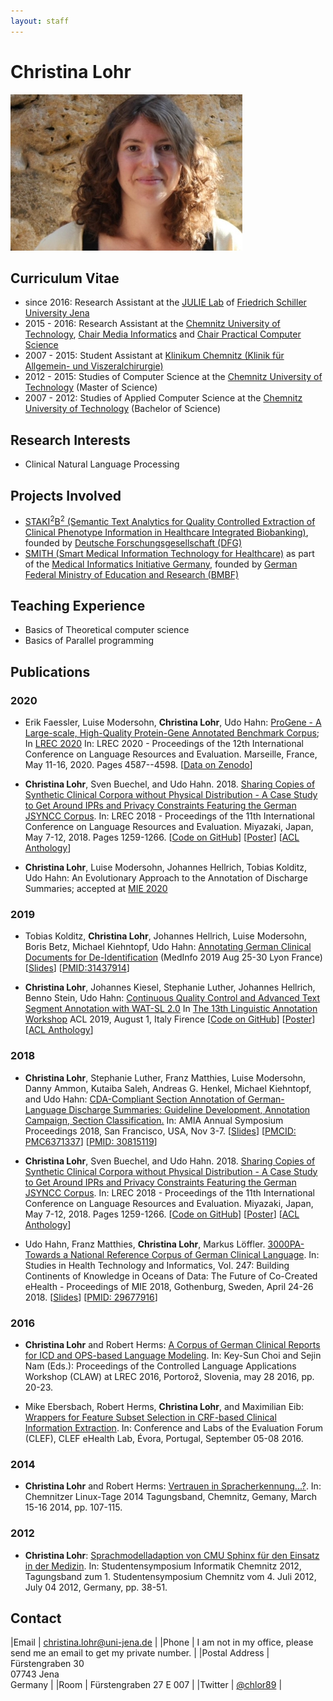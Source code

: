 ```yaml
---
layout: staff
---
```


# Christina Lohr

<div class="portrait">
  <img src="ChristinaLohr.jpg">
</div>

## Curriculum Vitae
* since 2016: Research Assistant at the [JULIE Lab](https://julielab.de) of [Friedrich Schiller University Jena](https://www.uni-jena.de/)
* 2015 - 2016: Research Assistant at the [Chemnitz University of Technology](https://www.tu-chemnitz.de/), [Chair Media Informatics](https://www.tu-chemnitz.de/informatik/HomePages/Medieninformatik/) and [Chair Practical Computer Science](https://www.tu-chemnitz.de/informatik/PI/)
* 2007 - 2015: Student Assistant at [Klinikum Chemnitz (Klinik für Allgemein- und Viszeralchirurgie)](https://www.klinikumchemnitz.de/kliniken-bereiche/kliniken/allgemein-und-viszeralchirurgie/)
* 2012 - 2015: Studies of Computer Science at the [Chemnitz University of Technology](https://www.tu-chemnitz.de/) (Master of Science)
* 2007 - 2012: Studies of Applied Computer Science at the [Chemnitz University of Technology](https://www.tu-chemnitz.de/) (Bachelor of Science)

## Research Interests

* Clinical Natural Language Processing

## Projects Involved
* [STAKI<sup>2</sup>B<sup>2</sup> (Semantic Text Analytics for Quality Controlled Extraction of Clinical Phenotype Information in Healthcare Integrated Biobanking)](http://gepris.dfg.de/gepris/projekt/315098900), founded by [Deutsche Forschungsgesellschaft (DFG)](https://www.dfg.de/)
* [SMITH (Smart Medical Information Technology for Healthcare)](http://www.smith.care/) as part of the [Medical Informatics Initiative Germany](https://www.medizininformatik-initiative.de/), founded by [German Federal Ministry of Education and Research (BMBF)](https://www.bmbf.de/)

## Teaching Experience
* Basics of Theoretical computer science
* Basics of Parallel programming

## Publications

### 2020

* Erik Faessler, Luise Modersohn, **Christina Lohr**, Udo Hahn: [ProGene - A Large-scale, High-Quality Protein-Gene Annotated Benchmark Corpus](http://www.lrec-conf.org/proceedings/lrec2020/pdf/2020.lrec-1.564.pdf); In [LREC 2020](https://lrec2020.lrec-conf.org/) In: LREC 2020 - Proceedings of the 12th International Conference on Language Resources and Evaluation. Marseille, France, May 11-16, 2020. Pages 4587--4598. [[Data on Zenodo](https://zenodo.org/record/3698568)]

* **Christina Lohr**, Sven Buechel, and Udo Hahn. 2018. [Sharing Copies of Synthetic Clinical Corpora without Physical Distribution - A Case Study to Get Around IPRs and Privacy Constraints Featuring the German JSYNCC Corpus](http://www.lrec-conf.org/proceedings/lrec2018/pdf/701.pdf). In: LREC 2018 - Proceedings of the 11th International Conference on Language Resources and Evaluation. Miyazaki, Japan, May 7-12, 2018. Pages 1259-1266. [[Code on GitHub](https://github.com/julielab/jsyncc)] [[Poster](/downloads/publications/posters/Poster_LREC_JSYNCC.pdf)] [[ACL Anthology](https://aclweb.org/anthology/papers/L/L18/L18-1201/)]

* **Christina Lohr**, Luise Modersohn, Johannes Hellrich, Tobias Kolditz, Udo Hahn: An Evolutionary Approach to the Annotation of Discharge Summaries; accepted at [MIE 2020](http://mie2020.org)

### 2019

* Tobias Kolditz, **Christina Lohr**, Johannes Hellrich, Luise Modersohn, Boris Betz, Michael Kiehntopf, Udo Hahn: [Annotating German Clinical Documents for De-Identification](http://ebooks.iospress.nl/volumearticle/51977) (MedInfo 2019 Aug 25-30 Lyon France) [[Slides](/downloads/publications/slides/lohr-2019-medinfo-de-id-slides.pdf)] [[PMID:31437914](https://www.ncbi.nlm.nih.gov/pubmed/31437914)]

* **Christina Lohr**, Johannes Kiesel, Stephanie Luther, Johannes Hellrich, Benno Stein, Udo Hahn: [Continuous Quality Control and Advanced Text Segment Annotation with WAT-SL 2.0](https://www.aclweb.org/anthology/W19-4025) In [The 13th Linguistic Annotation Workshop](https://sigann.github.io/LAW-XIII-2019/) ACL 2019, August 1, Italy Firence [[Code on GitHub](https://github.com/webis-de/wat)] [[Poster](/downloads/publications/posters/Poster_ACL_LAW_2019_WATSL.pdf)] [[ACL Anthology](https://aclweb.org/anthology/papers/W/W19/W19-4025/)]

### 2018

* **Christina Lohr**, Stephanie Luther, Franz Matthies, Luise Modersohn, Danny Ammon, Kutaiba Saleh, Andreas G. Henkel, Michael Kiehntopf, and Udo Hahn:
[CDA-Compliant Section Annotation of German-Language Discharge Summaries: Guideline Development, Annotation Campaign, Section Classification.](https://www.ncbi.nlm.nih.gov/pmc/articles/PMC6371337/) In: AMIA Annual Symposium Proceedings 2018, San Francisco, USA, Nov 3-7. [[Slides](/downloads/publications/slides/lohr-2018-amia-sections-slides.pdf)] [[PMCID: PMC6371337](https://www.ncbi.nlm.nih.gov/pmc/articles/PMC6371337/)] [[PMID: 30815119](https://www.ncbi.nlm.nih.gov/pubmed/30815119)]

* **Christina Lohr**, Sven Buechel, and Udo Hahn. 2018. [Sharing Copies of Synthetic Clinical Corpora without Physical Distribution - A Case Study to Get Around IPRs and Privacy Constraints Featuring the German JSYNCC Corpus](http://www.lrec-conf.org/proceedings/lrec2018/pdf/701.pdf). In: LREC 2018 - Proceedings of the 11th International Conference on Language Resources and Evaluation. Miyazaki, Japan, May 7-12, 2018. Pages 1259-1266. [[Code on GitHub](https://github.com/julielab/jsyncc)] [[Poster](/downloads/publications/posters/Poster_LREC_JSYNCC.pdf)] [[ACL Anthology](https://aclweb.org/anthology/papers/L/L18/L18-1201/)]

* Udo Hahn, Franz Matthies, **Christina Lohr**, Markus Löffler. [3000PA-Towards a National Reference Corpus of German Clinical Language](http://ebooks.iospress.nl/volumearticle/48747). In: Studies in Health Technology and Informatics,
Vol. 247: Building Continents of Knowledge in Oceans of Data: The Future of Co-Created eHealth - Proceedings of MIE 2018, Gothenburg, Sweden, April 24-26 2018. [[Slides](/downloads/publications/slides/lohr2018-mie-3000PA-slides.pdf)] [[PMID: 29677916](https://www.ncbi.nlm.nih.gov/pubmed/29677916)]

### 2016

* **Christina Lohr** and Robert Herms: [A Corpus of German Clinical Reports for ICD and OPS-based Language Modeling](http://www.lrec-conf.org/proceedings/lrec2016/workshops/LREC2016Workshop-CLAW_Proceedings.pdf). In: Key-Sun Choi and Sejin Nam (Eds.): Proceedings of the Controlled Language Applications Workshop (CLAW) at LREC 2016, Portorož, Slovenia, may 28 2016, pp. 20-23.

* Mike Ebersbach, Robert Herms, **Christina Lohr**, and Maximilian Eib: [Wrappers for Feature Subset Selection in CRF-based Clinical Information Extraction](http://ceur-ws.org/Vol-1609/16090069.pdf). In: Conference and Labs of the Evaluation Forum (CLEF), CLEF eHealth Lab, Évora, Portugal, September 05-08 2016.

### 2014

* **Christina Lohr** and Robert Herms: [Vertrauen in Spracherkennung...?](http://www.qucosa.de/fileadmin/data/qucosa/documents/13349/linux_2014.pdf). In: Chemnitzer Linux-Tage 2014 Tagungsband, Chemnitz, Gemany, March 15-16 2014, pp. 107-115.

### 2012

* **Christina Lohr**: [Sprachmodelladaption von CMU Sphinx für den Einsatz in der Medizin](http://www.qucosa.de/fileadmin/data/qucosa/documents/9004/tagungsband_tucsis12.pdf). In: Studentensymposium Informatik Chemnitz 2012, Tagungsband zum 1. Studentensymposium Chemnitz vom 4. Juli 2012, July 04 2012, Germany, pp. 38-51.

## Contact

|Email | [christina.lohr@uni-jena.de](mailto:christina.lohr@uni-jena.de) |
|Phone | I am not in my office, please send me an email to get my private number. |
|Postal Address | Fürstengraben 30<br/> 07743 Jena<br/> Germany |
|Room	| Fürstengraben 27 E 007 |
|Twitter | [@chlor89](https://twitter.com/chlor89) |
